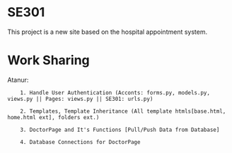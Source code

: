 # SE301
 
This project is a new site based on the hospital appointment system.



# Work Sharing

Atanur:

		1. Handle User Authentication (Acconts: forms.py, models.py, views.py || Pages: views.py || SE301: urls.py)
		
		2. Templates, Template Inheritance (All template htmls[base.html, home.html ext], folders ext.)
		
		3. DoctorPage and It's Functions [Pull/Push Data from Database]
		
		4. Database Connections for DoctorPage
